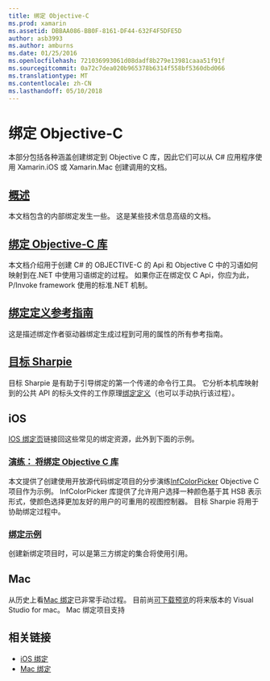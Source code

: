```yaml
---
title: 绑定 Objective-C
ms.prod: xamarin
ms.assetid: DBBAA086-BB0F-8161-DF44-632F4F5DFE5D
author: asb3993
ms.author: amburns
ms.date: 01/25/2016
ms.openlocfilehash: 721036993061d08dadf8b279e13981caaa51f91f
ms.sourcegitcommit: 0a72c7dea020b965378b6314f558bf5360dbd066
ms.translationtype: MT
ms.contentlocale: zh-CN
ms.lasthandoff: 05/10/2018
---
```

# <a name="binding-objective-c"></a>绑定 Objective-C

本部分包括各种涵盖创建绑定到 Objective C 库，因此它们可以从 C# 应用程序使用 Xamarin.iOS 或 Xamarin.Mac 创建调用的文档。

##  <a name="overviewcross-platformmaciosbindingoverviewmd"></a>[概述](~/cross-platform/macios/binding/overview.md)

本文档包含的内部绑定发生一些。 这是某些技术信息高级的文档。

##  <a name="binding-objective-c-librariescross-platformmaciosbindingobjective-c-librariesmd"></a>[绑定 Objective-C 库](~/cross-platform/macios/binding/objective-c-libraries.md)

本文档介绍用于创建 C# 的 OBJECTIVE-C 的 Api 和 Objective C 中的习语如何映射到在.NET 中使用习语绑定的过程。
如果你正在绑定仅 C Api，你应为此，P/Invoke framework 使用的标准.NET 机制。

##  <a name="binding-definition-reference-guidecross-platformmaciosbindingbinding-types-referencemd"></a>[绑定定义参考指南](~/cross-platform/macios/binding/binding-types-reference.md)

这是描述绑定作者驱动器绑定生成过程到可用的属性的所有参考指南。


## <a name="objective-sharpiecross-platformmaciosbindingobjective-sharpieindexmd"></a>[目标 Sharpie](~/cross-platform/macios/binding/objective-sharpie/index.md)

目标 Sharpie 是有助于引导绑定的第一个传递的命令行工具。 它分析本机库映射到的公共 API 的标头文件的工作原理[绑定定义](~/cross-platform/macios/binding/objective-c-libraries.md)（也可以手动执行该过程）。

## <a name="ios"></a>iOS

[IOS 绑定页](~/ios/platform/binding-objective-c/index.md)链接回这些常见的绑定资源，此外到下面的示例。

### <a name="walkthrough-binding-an-objective-c-libraryiosplatformbinding-objective-cwalkthroughmd"></a>[演练： 将绑定 Objective C 库](~/ios/platform/binding-objective-c/walkthrough.md)

本文提供了创建使用开放源代码绑定项目的分步演练[InfColorPicker](https://github.com/InfinitApps/InfColorPicker) Objective C 项目作为示例。 InfColorPicker 库提供了允许用户选择一种颜色基于其 HSB 表示形式，使颜色选择更加友好的用户的可重用的视图控制器。 目标 Sharpie 将用于协助绑定过程中。

### <a name="binding-sampleshttpsgithubcommonomonotouch-bindings"></a>[绑定示例](https://github.com/mono/monotouch-bindings)

创建新绑定项目时，可以是第三方绑定的集合将使用引用。

## <a name="mac"></a>Mac

从历史上看[Mac 绑定](~/mac/platform/binding.md)已非常手动过程。 目前尚[可下载预览](https://forums.xamarin.com/discussion/59760/xamarin-mac-binding-project-preview)的将来版本的 Visual Studio for mac。 Mac 绑定项目支持



## <a name="related-links"></a>相关链接

- [iOS 绑定](~/ios/platform/binding-objective-c/index.md)
- [Mac 绑定](~/mac/platform/binding.md)
